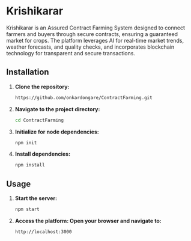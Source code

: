 # Krishikarar

Krishikarar is an Assured Contract Farming System designed to connect farmers and buyers through secure contracts, ensuring a guaranteed market for crops. The platform leverages AI for real-time market trends, weather forecasts, and quality checks, and incorporates blockchain technology for transparent and secure transactions.

## Installation

1. **Clone the repository:**
   ```bash
   https://github.com/onkardongare/ContractFarming.git

2. **Navigate to the project directory:**
   ```bash
   cd ContractFarming

3. **Initialize for node dependencies:**
   ```bash
   npm init

4. **Install dependencies:**
   ```bash
   npm install

## Usage

1. **Start the server:**
   ```bash
   npm start

2. **Access the platform: Open your browser and navigate to:**
   ```bash
   http://localhost:3000
